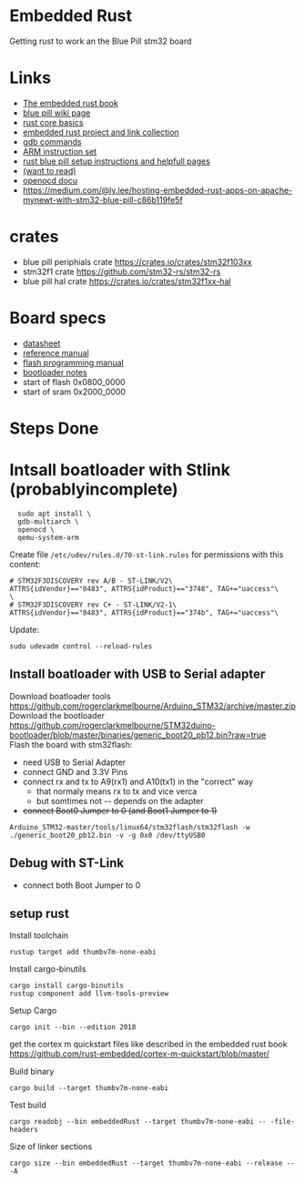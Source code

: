# Embedded Rust
Getting rust to work an the Blue Pill stm32 board

# Links
- [The embedded rust book](https://rust-embedded.github.io/book/intro/index.html)
- [blue pill wiki page](https://wiki.stm32duino.com/index.php?title=Blue_Pill)
- [rust core basics](https://os.phil-opp.com/freestanding-rust-binary/)
- [embedded rust project and link collection](https://github.com/rust-embedded/awesome-embedded-rust)
- [gdb commands](https://darkdust.net/files/GDB%20Cheat%20Sheet.pdf)
- [ARM instruction set](http://www.peter-cockerell.net/aalp/html/ch-3.html)
- [rust blue pill setup instructions and helpfull pages](https://github.com/lupyuen/stm32-blue-pill-rust)
- [(want to read)](http://blog.japaric.io/brave-new-io/)
- [openocd docu](http://openocd.org/doc-release/pdf/openocd.pdf)
- https://medium.com/@ly.lee/hosting-embedded-rust-apps-on-apache-mynewt-with-stm32-blue-pill-c86b119fe5f

# crates
- blue pill periphials crate https://crates.io/crates/stm32f103xx
- stm32f1 crate https://github.com/stm32-rs/stm32-rs
- blue pill hal crate https://crates.io/crates/stm32f1xx-hal

# Board specs
- [datasheet](https://www.st.com/resource/en/datasheet/stm32f103c8.pdf)
- [reference manual](https://www.st.com/content/ccc/resource/technical/document/reference_manual/59/b9/ba/7f/11/af/43/d5/CD00171190.pdf/files/CD00171190.pdf/jcr:content/translations/en.CD00171190.pdf)
- [flash programming manual](https://www.st.com/content/ccc/resource/technical/document/programming_manual/10/98/e8/d4/2b/51/4b/f5/CD00283419.pdf/files/CD00283419.pdf/jcr:content/translations/en.CD00283419.pdf)
- [bootloader notes](https://www.st.com/content/ccc/resource/technical/document/application_note/b9/9b/16/3a/12/1e/40/0c/CD00167594.pdf/files/CD00167594.pdf/jcr:content/translations/en.CD00167594.pdf)
- start of flash 0x0800_0000
- start of sram 0x2000_0000

# Steps Done
# Intsall boatloader with Stlink (probablyincomplete)
```
  sudo apt install \
  gdb-multiarch \
  openocd \
  qemu-system-arm
```

Create file ``/etc/udev/rules.d/70-st-link.rules`` for permissions with this content:
```
# STM32F3DISCOVERY rev A/B - ST-LINK/V2\
ATTRS{idVendor}=="0483", ATTRS{idProduct}=="3748", TAG+="uaccess"\
\
# STM32F3DISCOVERY rev C+ - ST-LINK/V2-1\
ATTRS{idVendor}=="0483", ATTRS{idProduct}=="374b", TAG+="uaccess"\
```

Update:
```
sudo udevadm control --reload-rules
```
## Install boatloader with USB to Serial adapter
Download boatloader tools https://github.com/rogerclarkmelbourne/Arduino_STM32/archive/master.zip  
Download the bootloader https://github.com/rogerclarkmelbourne/STM32duino-bootloader/blob/master/binaries/generic_boot20_pb12.bin?raw=true  
Flash the board with stm32flash:
- need USB to Serial Adapter
- connect GND and 3.3V Pins
- connect rx and tx to A9(rx1) and A10(tx1) in the "correct" way
  - that normaly means rx to tx and vice verca
  - but somtimes not -- depends on the adapter
- ~~connect Boot0 Jumper to 0 (and Boot1 Jumper to 1)~~

```
Arduino_STM32-master/tools/linux64/stm32flash/stm32flash -w ./generic_boot20_pb12.bin -v -g 0x0 /dev/ttyUSB0
```
## Debug with ST-Link
- connect both Boot Jumper to 0

## setup rust
Install toolchain
```
rustup target add thumbv7m-none-eabi
```
Install cargo-binutils
```
cargo install cargo-binutils
rustup component add llvm-tools-preview
```
Setup Cargo 
```
cargo init --bin --edition 2018
```

get the cortex m quickstart files like described in the embedded rust book  
https://github.com/rust-embedded/cortex-m-quickstart/blob/master/
  
Build binary
```
cargo build --target thumbv7m-none-eabi
```

Test build
```
cargo readobj --bin embeddedRust --target thumbv7m-none-eabi -- -file-headers
```

Size of linker sections
```
cargo size --bin embeddedRust --target thumbv7m-none-eabi --release -- -A
```
